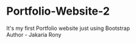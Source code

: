 # Portfolio-Website-2
It's my first Portfolio website just using Bootstrap <br>
Author - Jakaria Rony
